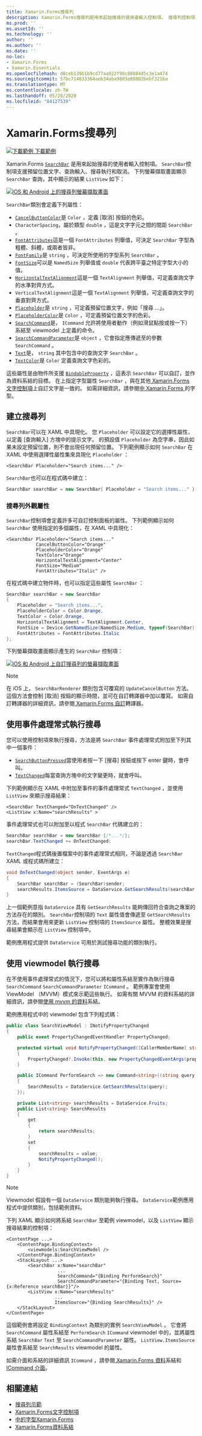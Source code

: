 ```yaml
---
title: Xamarin.Forms搜尋列
description: Xamarin.Forms搜尋列是用來起始搜尋的使用者輸入控制項。 搜尋列控制項支援預留位置文字、查詢輸入、執行和取消。 本文說明如何在 XAML 和程式碼中使用搜尋列。
ms.prod: ''
ms.assetId: ''
ms.technology: ''
author: ''
ms.author: ''
ms.date: ''
no-loc:
- Xamarin.Forms
- Xamarin.Essentials
ms.openlocfilehash: d8ceb139b1b9cd77aa922f98c80884d5c3e1a474
ms.sourcegitcommit: 57bc714633364aeb34aba9803e88802bebf321ba
ms.translationtype: MT
ms.contentlocale: zh-TW
ms.lasthandoff: 05/28/2020
ms.locfileid: "84127539"
---
```

# <a name="xamarinforms-searchbar"></a>Xamarin.Forms搜尋列

[![下載範例 ](~/media/shared/download.png) 下載範例](https://docs.microsoft.com/samples/xamarin/xamarin-forms-samples/userinterface-searchbardemos/)

Xamarin.Forms [`SearchBar`](xref:Xamarin.Forms.SearchBar) 是用來起始搜尋的使用者輸入控制項。 `SearchBar`控制項支援預留位置文字、查詢輸入、搜尋執行和取消。 下列螢幕擷取畫面顯示 `SearchBar` 查詢，其中顯示的結果 `ListView` 如下：

[![IOS 和 Android 上的搜尋列螢幕擷取畫面](searchbar-images/device-searchbars-cropped.png "IOS 和 Android 上的搜尋列")](searchbar-images/device-searchbars.png#lightbox "IOS 和 Android 上的搜尋列")

`SearchBar`類別會定義下列屬性：

* [`CancelButtonColor`](xref:Xamarin.Forms.SearchBar.CancelButtonColor)是 `Color` ，定義 [取消] 按鈕的色彩。
* `CharacterSpacing`，屬於類型 `double` ，這是文字字元之間的間距 `SearchBar` 。
* [`FontAttributes`](xref:Xamarin.Forms.SearchBar.FontAttributes)這是一個 `FontAttributes` 列舉值，可決定 `SearchBar` 字型為粗體、斜體，或兩者皆非。
* [`FontFamily`](xref:Xamarin.Forms.SearchBar.FontFamily)是 `string` ，可決定所使用的字型系列 `SearchBar` 。
* [`FontSize`](xref:Xamarin.Forms.SearchBar.FontSize)可以是 `NamedSize` 列舉值或 `double` 代表跨平臺之特定字型大小的值。
* [`HorizontalTextAlignment`](xref:Xamarin.Forms.SearchBar.HorizontalTextAlignment)這是一個 `TextAlignment` 列舉值，可定義查詢文字的水準對齊方式。
* `VerticalTextAlignment`這是一個 `TextAlignment` 列舉值，可定義查詢文字的垂直對齊方式。
* [`Placeholder`](xref:Xamarin.Forms.InputView.Placeholder)是 `string` ，可定義預留位置文字，例如「搜尋 ...」。
* [`PlaceholderColor`](xref:Xamarin.Forms.InputView.PlaceholderColor)是 `Color` ，可定義預留位置文字的色彩。
* [`SearchCommand`](xref:Xamarin.Forms.SearchBar.SearchCommand)是， `ICommand` 允許將使用者動作（例如滑鼠點按或按一下）系結至 viewmodel 上定義的命令。
* [`SearchCommandParameter`](xref:Xamarin.Forms.SearchBar.SearchCommandParameter)是 `object` ，它會指定應傳遞至的參數 `SearchCommand` 。
* [`Text`](xref:Xamarin.Forms.InputView.Text)是， `string` 其中包含中的查詢文字 `SearchBar` 。
* [`TextColor`](xref:Xamarin.Forms.InputView.TextColor)是 `Color` 定義查詢文字色彩的。

這些屬性是由物件所支援 [`BindableProperty`](xref:Xamarin.Forms.BindableProperty) ，這表示 `SearchBar` 可以自訂，並作為資料系結的目標。 在上指定字型屬性 `SearchBar` ，與在其他[ Xamarin.Forms 文字控制項](~/xamarin-forms/user-interface/text/index.md)上自訂文字是一致的。 如需詳細資訊，請參閱[中 Xamarin.Forms ](~/xamarin-forms/user-interface/text/fonts.md)的字型。

## <a name="create-a-searchbar"></a>建立搜尋列

`SearchBar`可以在 XAML 中具現化。 您 `Placeholder` 可以設定它的選擇性屬性，以定義 [查詢輸入] 方塊中的提示文字。 的預設值 `Placeholder` 為空字串，因此如果未設定預留位置，則不會出現任何預留位置。 下列範例顯示如何 `SearchBar` 在 XAML 中使用選擇性屬性集來具現化 `Placeholder` ：

```xaml
<SearchBar Placeholder="Search items..." />
```

`SearchBar`也可以在程式碼中建立：

```csharp
SearchBar searchBar = new SearchBar{ Placeholder = "Search items..." };
```

### <a name="searchbar-appearance-properties"></a>搜尋列外觀屬性

`SearchBar`控制項會定義許多可自訂控制面板的屬性。 下列範例顯示如何 `SearchBar` 使用指定的多個屬性，在 XAML 中具現化：

```xaml
<SearchBar Placeholder="Search items..."
           CancelButtonColor="Orange"
           PlaceholderColor="Orange"
           TextColor="Orange"
           HorizontalTextAlignment="Center"
           FontSize="Medium"
           FontAttributes="Italic" />
```

在程式碼中建立物件時，也可以指定這些屬性 `SearchBar` ：

```csharp
SearchBar searchBar = new SearchBar
{
    Placeholder = "Search items...",
    PlaceholderColor = Color.Orange,
    TextColor = Color.Orange,
    HorizontalTextAlignment = TextAlignment.Center,
    FontSize = Device.GetNamedSize(NamedSize.Medium, typeof(SearchBar)),
    FontAttributes = FontAttributes.Italic
};
```

下列螢幕擷取畫面顯示產生的 `SearchBar` 控制項：

[![IOS 和 Android 上自訂搜尋列的螢幕擷取畫面](searchbar-images/device-searchbars-styled-cropped.png "IOS 和 Android 上的自訂搜尋列")](searchbar-images/device-searchbars-styled.png#lightbox "IOS 和 Android 上的自訂搜尋列")

> [!NOTE]
> 在 iOS 上， `SearchBarRenderer` 類別包含可覆寫的 `UpdateCancelButton` 方法。 這個方法會控制 [取消] 按鈕的顯示時間，並可在自訂轉譯器中加以覆寫。 如需自訂轉譯器的詳細資訊，請參閱[ Xamarin.Forms 自訂](~/xamarin-forms/app-fundamentals/custom-renderer/index.md)轉譯器。

## <a name="perform-a-search-with-event-handlers"></a>使用事件處理常式執行搜尋

您可以使用控制項來執行搜尋，方法是將 `SearchBar` 事件處理常式附加至下列其中一個事件：

* [`SearchButtonPressed`](xref:Xamarin.Forms.SearchBar.SearchButtonPressed)當使用者按一下 [搜尋] 按鈕或按下 enter 鍵時，會呼叫。
* [`TextChanged`](xref:Xamarin.Forms.InputView.TextChanged)每當查詢方塊中的文字變更時，就會呼叫。

下列範例顯示在 XAML 中附加至事件的事件處理常式 `TextChanged` ，並使用 `ListView` 來顯示搜尋結果：

```xaml
<SearchBar TextChanged="OnTextChanged" />
<ListView x:Name="searchResults" >
```

事件處理常式也可以附加至以程式 `SearchBar` 代碼建立的：

```csharp
SearchBar searchBar = new SearchBar {/*...*/};
searchBar.TextChanged += OnTextChanged;
```

`TextChanged`程式碼後置檔案中的事件處理常式相同，不論是透過 `SearchBar` XAML 或程式碼所建立：

```csharp
void OnTextChanged(object sender, EventArgs e)
{
    SearchBar searchBar = (SearchBar)sender;
    searchResults.ItemsSource = DataService.GetSearchResults(searchBar.Text);
}
```

上一個範例意指 `DataService` 具有 `GetSearchResults` 能夠傳回符合查詢之專案的方法存在的類別。 `SearchBar`控制項的 `Text` 屬性值會傳遞至 `GetSearchResults` 方法，而結果會用來更新 `ListView` 控制項的 `ItemsSource` 屬性。 整體效果是搜尋結果會顯示在 `ListView` 控制項中。

範例應用程式提供 `DataService` 可用於測試搜尋功能的類別執行。

## <a name="perform-a-search-using-a-viewmodel"></a>使用 viewmodel 執行搜尋

在不使用事件處理常式的情況下，您可以將和屬性系結至實作為執行搜尋 `SearchCommand` `SearchCommandParameter` `ICommand` 。 範例專案會使用 ViewModel （MVVM）模式來示範這些執行。 如需有關 MVVM 的資料系結的詳細資訊，請參閱[使用 mvvm 的資料](~/xamarin-forms/xaml/xaml-basics/data-bindings-to-mvvm.md)系結。

範例應用程式中的 viewmodel 包含下列程式碼：

```csharp
public class SearchViewModel : INotifyPropertyChanged
{
    public event PropertyChangedEventHandler PropertyChanged;

    protected virtual void NotifyPropertyChanged([CallerMemberName] string propertyName = "")
    {
        PropertyChanged?.Invoke(this, new PropertyChangedEventArgs(propertyName));
    }

    public ICommand PerformSearch => new Command<string>((string query) =>
    {
        SearchResults = DataService.GetSearchResults(query);
    });

    private List<string> searchResults = DataService.Fruits;
    public List<string> SearchResults
    {
        get
        {
            return searchResults;
        }
        set
        {
            searchResults = value;
            NotifyPropertyChanged();
        }
    }
}
```

> [!NOTE]
> Viewmodel 假設有一個 `DataService` 類別能夠執行搜尋。 `DataService`範例應用程式中提供類別，包括範例資料。

下列 XAML 顯示如何將系結 `SearchBar` 至範例 viewmodel，以及 `ListView` 顯示搜尋結果的控制項：

```xaml
<ContentPage ...>
    <ContentPage.BindingContext>
        <viewmodels:SearchViewModel />
    </ContentPage.BindingContext>
    <StackLayout ...>
        <SearchBar x:Name="searchBar"
                   ...
                   SearchCommand="{Binding PerformSearch}"
                   SearchCommandParameter="{Binding Text, Source={x:Reference searchBar}}"/>
        <ListView x:Name="searchResults"
                  ...
                  ItemsSource="{Binding SearchResults}" />
    </StackLayout>
</ContentPage>
```

這個範例會將設定 `BindingContext` 為類別的實例 `SearchViewModel` 。 它會將 `SearchCommand` 屬性系結至 `PerformSearch` `ICommand` viewmodel 中的，並將屬性系結 `SearchBar` `Text` 至 `SearchCommandParameter` 屬性。 `ListView.ItemsSource`屬性會系結至 `SearchResults` viewmodel 的屬性。

如需介面和系結的詳細資訊 `ICommand` ，請參閱[ Xamarin.Forms 資料](~/xamarin-forms/app-fundamentals/data-binding/index.md)系結和[ICommand 介面](~/xamarin-forms/app-fundamentals/data-binding/commanding.md)。

## <a name="related-links"></a>相關連結

* [搜尋列示範](https://docs.microsoft.com/samples/xamarin/xamarin-forms-samples/userinterface-searchbardemos/)
* [Xamarin.Forms文字控制項](~/xamarin-forms/user-interface/text/index.md)
* [中的字型Xamarin.Forms](~/xamarin-forms/user-interface/text/fonts.md)
* [Xamarin.Forms資料系結](~/xamarin-forms/app-fundamentals/data-binding/index.md)
